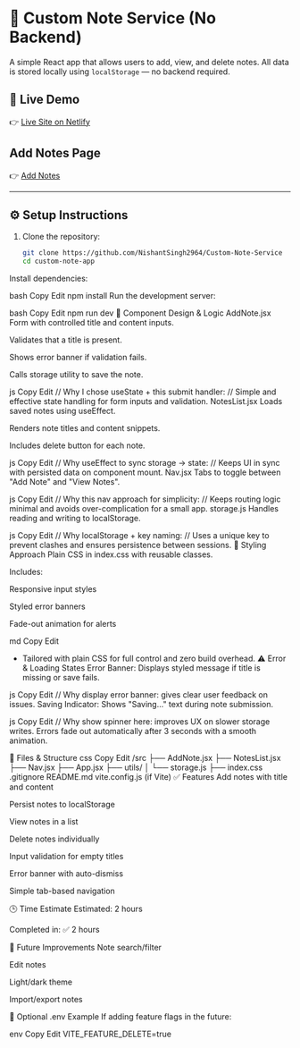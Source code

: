 # 📝 Custom Note Service (No Backend)

A simple React app that allows users to add, view, and delete notes. All data is stored locally using `localStorage` — no backend required.

## 🚀 Live Demo

👉 [Live Site on Netlify](https://custom-note-service-nu.vercel.app/)

## Add Notes Page

👉 [Add Notes](https://github.com/NishantSingh2964/Custom-Note-Service/blob/main/Screenshot%20(43).png)

---

## ⚙️ Setup Instructions

1. Clone the repository:
   ```bash
   git clone https://github.com/NishantSingh2964/Custom-Note-Service
   cd custom-note-app
Install dependencies:

bash
Copy
Edit
npm install
Run the development server:

bash
Copy
Edit
npm run dev
🧠 Component Design & Logic
AddNote.jsx
Form with controlled title and content inputs.

Validates that a title is present.

Shows error banner if validation fails.

Calls storage utility to save the note.

js
Copy
Edit
// Why I chose useState + this submit handler:
// Simple and effective state handling for form inputs and validation.
NotesList.jsx
Loads saved notes using useEffect.

Renders note titles and content snippets.

Includes delete button for each note.

js
Copy
Edit
// Why useEffect to sync storage → state:
// Keeps UI in sync with persisted data on component mount.
Nav.jsx
Tabs to toggle between "Add Note" and "View Notes".

js
Copy
Edit
// Why this nav approach for simplicity:
// Keeps routing logic minimal and avoids over-complication for a small app.
storage.js
Handles reading and writing to localStorage.

js
Copy
Edit
// Why localStorage + key naming:
// Uses a unique key to prevent clashes and ensures persistence between sessions.
🎨 Styling Approach
Plain CSS in index.css with reusable classes.

Includes:

Responsive input styles

Styled error banners

Fade-out animation for alerts

md
Copy
Edit
- Tailored with plain CSS for full control and zero build overhead.
⚠️ Error & Loading States
Error Banner: Displays styled message if title is missing or save fails.

js
Copy
Edit
// Why display error banner: gives clear user feedback on issues.
Saving Indicator: Shows "Saving..." text during note submission.

js
Copy
Edit
// Why show spinner here: improves UX on slower storage writes.
Errors fade out automatically after 3 seconds with a smooth animation.

📁 Files & Structure
css
Copy
Edit
/src
  ├── AddNote.jsx
  ├── NotesList.jsx
  ├── Nav.jsx
  ├── App.jsx
  ├── utils/
  │     └── storage.js
  ├── index.css
.gitignore
README.md
vite.config.js (if Vite)
✅ Features
 Add notes with title and content

 Persist notes to localStorage

 View notes in a list

 Delete notes individually

 Input validation for empty titles

 Error banner with auto-dismiss

 Simple tab-based navigation

🕒 Time Estimate
Estimated: 2 hours

Completed in: ✅ 2 hours

🌱 Future Improvements
Note search/filter

Edit notes

Light/dark theme

Import/export notes

🧪 Optional .env Example
If adding feature flags in the future:

env
Copy
Edit
VITE_FEATURE_DELETE=true
